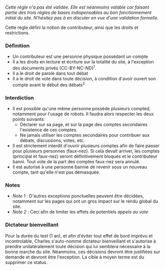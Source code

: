 *Cette régle n'a pas été validée. Elle est néanmoins valable car faisant partie des trois règles de bases indispensables au bon fonctionnement initial du site. N'hésitez pas à en discuter en vue d'une validation formelle.*

Cette règle défini la notion de contributeur, ainsi que les droits et restrictions.

### Définition

* Un contributeur est une personne physique possédant un compte
* Il a les droits en lecture et écriture sur la totalité du site, à l'exception des documents privés (CC-BY-NC-ND)<sup>1</sup>.
* Il a le droit de parole dans tout débat 
* Il a le droit de vote dans toute décision, à condition d'avoir ouvert son compte avant le début des débats<sup>2</sup>

### Interdiction

* Il est possible qu'une même personne possède plusieurs compted, notamment pour l'usage de robots. Il faudra alors respecter les deux points suivants:
  * Déclarer sur sa page, et sur la page des comptes secondaires l'existence de ces comptes.
  * Ne jamais utiliser les comptes secondaires pour contribuer aux débats, discussions, votes, etc.
* Il est strictement interdit d'ouvrir plusieurs comptes afin de faire passer pour plusieurs personnes (faux-nez). Si cela devait arriver, les comptes (principal et faux-nez) seront définitivement bloqués et le contributeur banni. Tout vote de la part des comptes faux-nez sera annulé.
* Il est autorisé à une personne bannie de revenir sous un nouveau compte, tant qu'elle n'est pas démasquée.

### Notes

* *Note 1* : D'autres exceptions ponctuelles peuvent être décidées, notamment sur les pages qui ont un gros impact sur le rendu global du site.
* *Note 2* : Ceci afin de limiter les effets de potentiels *appels au vote*

### Dictateur bienveillant

Pour la durée du test (1 an), et afin d'éviter tout effet de bord imprévu et incontrolable, Charles s'auto-nomme dictateur bienveillant et s'autorise à prendre unilatéralement toute décision qui lui semblera nécessaire à la bonne marche du site. Néanmoins, ces décisions devront être justifiées sur demande et devront être l'exception. La cible à moyen terme est du supprimer ce status.
